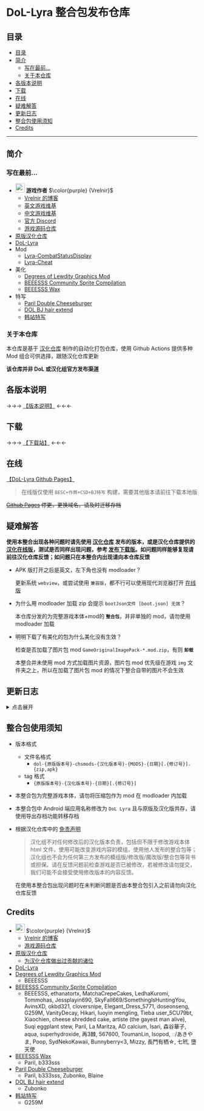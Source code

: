 # DoL-Lyra 整合包发布仓库

## 目录

- [目录](#目录)
- [简介](#简介)
  - [写在最前...](#写在最前)
  - [关于本仓库](#关于本仓库)
- [各版本说明](#各版本说明)
- [下载](#下载)
- [在线](#在线)
- [疑难解答](#疑难解答)
- [更新日志](#更新日志)
- [整合包使用须知](#整合包使用须知)
- [Credits](#credits)

---

## 简介

### 写在最前...

- <img decoding="async" src="https://gitgud.io/uploads/-/system/user/avatar/9096/avatar.png" width="24"> <b>游戏作者</b> $\color{purple} {Vrelnir}$
  - [Vrelnir 的博客][blog]
  - [英文游戏维基][wiki-en]
  - [中文游戏维基][wiki-cn]
  - [官方 Discord][discord]
  - [游戏源码仓库][gitgud]
- [原版汉化仓库][github-chs]
- [DoL-Lyra][github-lyra]
- Mod
  - [Lyra-CombatStatusDisplay][lyra-csd]
  - [Lyra-Cheat][lyra-cheat]
- 美化
  - [Degrees of Lewdity Graphics Mod][beeesss]
  - [BEEESSS Community Sprite Compilation][beeesss-ext]
  - [BEEESSS Wax][beeesss-wax]
- 特写
  - [Paril Double Cheeseburger][sideview-dc]
  - [DOL BJ hair extend][sideview-bj-extend]
  - [韩站特写][sideview-kr]

### 关于本仓库

本仓库是基于 [汉化仓库][github-chs] 制作的自动化打包仓库，使用 Github Actions 提供多种 Mod 组合可供选择，跟随汉化仓库更新

**该仓库并非 DoL 或汉化组官方发布渠道**

## 各版本说明

->->-> [【版本说明】](https://dol-lyra.github.io/hub/docs/) <-<-<-

## 下载

->->-> [【下载站】](https://dol-lyra.github.io/hub/) <-<-<-

## 在线

[【DoL-Lyra Github Pages】](https://dol-lyra.github.io)

> 在线版仅使用 `BESC+作弊+CSD+BJ特写` 构建，需要其他版本请前往下载本地版

~~[Github Pages](https://dol-chs-mods.github.io/pages/) 停更，更换域名，请及时迁移存档~~

## 疑难解答

**使用本整合出现各种问题时请先使用 [汉化仓库][github-chs] 发布的版本，或是汉化仓库提供的 [汉化在线版][github-chs-pages]，测试是否同样出现问题，参考 [发布下载版](https://github.com/Eltirosto/Degrees-of-Lewdity-Chinese-Localization/blob/main/README.md#%E5%8F%91%E5%B8%83%E4%B8%8B%E8%BD%BD%E7%89%88)。如问题同样能够复现请前往汉化仓库反馈；如问题只在本整合内出现请向本仓库反馈**

- APK 版打开之后是英文，左下角也没有 modloader？

  更新系统 `webview`，或尝试使用 `兼容版`，都不行可以使用现代浏览器打开 [在线版](#在线)

- 为什么用 modloader 加载 zip 会提示 `bootJson文件 [boot.json] 无效`？

  本仓库分发的为完整游戏本体+mod的 **`整合包`**，并非单独的 mod，请勿使用 modloader 加载

- 明明下载了有美化的包为什么美化没有生效？

  检查是否加载了图片包 mod `GameOriginalImagePack-*.mod.zip`，有则 **`卸载`**

  本整合并未使用 mod 方式加载图片资源，图片包 mod 优先级在游戏 `img` 文件夹之上，所以在加载了图片包 mod 的情况下整合自带的图片不会生效

## 更新日志

<details>
<summary>点击展开</summary>

- 20240215

  添加 `DOL_BJ_hair_extend`

- 20240102

  添加 polyfill 版本

  重命名仓库

- 1118

  使用 ModLoader 打包

- 1110

  HP 重命名为 CSD

- 1017

  版本说明及下载表格移至独立发布页

- 1014

  作弊添加更多功能：关闭成就锁、启用言灵

- 1009

  更精细的美化版本种类

- 1007

  添加 BEEESSS Wax 身体美化

- 0914

  移除世界扩展

  使用新格式HP显示

- 0911

  修改特写命名

  > 特写1 -> KR特写

  > 特写2 -> BJ特写

- 0908

  新增世界扩展作为底包

- v1.3.0-0904

  修正特写2未被应用的问题

- v1.3.0-0903

  添加特写1和特写2及HP显示

- v1.3.0-0902

  首次更新

</details>

## 整合包使用须知

- 版本格式

  - 文件名格式
    - `dol-{原版版本号}-chsmods-{汉化版本号}-{MODS}-{日期}[.{修订号}].{zip,apk}`
  - tag 格式
    - `{原版版本号}-{汉化版本号}-{日期}[.{修订号}]`

- 本整合包为完整游戏本体，请勿将压缩包作为 mod 在 modloader 内加载

- 本整合包中 Android 端应用名称修改为 `DoL Lyra` 且与原版及汉化版共存，请使用导出存档功能转移存档

- 根据汉化仓库中的 [免责声明](https://github.com/Eltirosto/Degrees-of-Lewdity-Chinese-Localization/blob/main/README.md#%E5%85%8D%E8%B4%A3%E5%A3%B0%E6%98%8E)

  > 汉化组不对任何修改后的汉化版本负责，包括但不限于修改游戏本体 html 文件，使用可能改变游戏内容的模组，使用他人发布的整合包等；汉化组也不会为任何第三方发布的模组版/修改版/魔改版/整合包等背书或担保。请在反馈问题前检查游戏是否已被修改，若被修改请勿提交，我们可能不会接受使用修改版本的内容反馈。

  在使用本整合包出现问题时在未判断问题是否由本整合包引入之前请勿向汉化仓库反馈

## Credits

- <img decoding="async" src="https://gitgud.io/uploads/-/system/user/avatar/9096/avatar.png" width="24"> $\color{purple} {Vrelnir}$
  - [Vrelnir 的博客][blog]
  - [游戏源码仓库][gitgud]
- [原版汉化仓库][github-chs]
  - [为汉化仓库做出过贡献的诸位][github-chs-credits]
- [DoL-Lyra][github-lyra]
- [Degrees of Lewdity Graphics Mod][beeesss]
  - BEEESSS
- [BEEESSS Community Sprite Compilation][beeesss-ext]
  - BEEESSS, ethanatortx, MatchaCrepeCakes, LedhaKuromi, Tommohas, Jessplayin690, SkyFall669/SomethingIsHuntingYou, AvinsXD, okbd321, cloversnipe, Elegant_Dress_5771, doseonseng, G259M, VanityDecay, Hikari, luoyin mengling, Tieba user_5CU79bt, Xiaochien, cheese shredded cake, artiste (the gayest man alive), Suqi eggplant stew, Paril, La Maritza, AD calcium, Isari, 森谷華子, aqua, superhydroxide, 再3棘, 567600, ToumanLin, Isopod, ◌/あきやま, Poop, SydNekoKawaii, Bunnyberry<3, Mizzy, 長門有栖☆, 七玳, 墮天使
- [BEEESSS Wax][beeesss-wax]
  - Paril, b333sss
- [Paril Double Cheeseburger][sideview-dc]
  - Paril, b333sss, Zubonko, Blaine
- [DOL BJ hair extend][sideview-bj-extend]
  - Zubonko
- [韩站特写][sideview-kr]
  - G259M

[blog]: https://vrelnir.blogspot.com
[wiki-en]: https://degreesoflewdity.miraheze.org/wiki
[wiki-cn]: https://degreesoflewditycn.miraheze.org/wiki
[gitgud]: https://gitgud.io/Vrelnir/degrees-of-lewdity/-/tree/master
[discord]: https://discord.gg/VznUtEh
[github-chs]: https://github.com/Eltirosto/Degrees-of-Lewdity-Chinese-Localization
[github-chs-credits]: https://github.com/Eltirosto/Degrees-of-Lewdity-Chinese-Localization/blob/main/CREDITS.md
[github-chs-pages]: https://eltirosto.github.io/Degrees-of-Lewdity-Chinese-Localization/
[beeesss]: https://gitgud.io/BEEESSS/degrees-of-lewdity-graphics-mod
[beeesss-ext]: https://gitgud.io/Kaervek/kaervek-beeesss-community-sprite-compilation
[beeesss-wax]: https://gitgud.io/GTXMEGADUDE/beeesss-wax
[sideview-dc]: https://gitgud.io/GTXMEGADUDE/double-cheeseburger
[sideview-bj-extend]: https://github.com/zubonko/DOL_BJ_hair_extend
[sideview-kr]: https://arca.live/b/textgame/83875947
[github-lyra]: https://github.com/DoL-Lyra
[lyra-csd]: https://github.com/DoL-Lyra/CombatStatusDisplay
[lyra-cheat]: https://github.com/DoL-Lyra/Cheat
